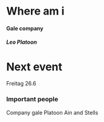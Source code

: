
# Where am i

#### Gale company
##### Leo Platoon


# Next event

Freitag 26.6

### Important people

Company 
gale
Platoon
Ain and Stells